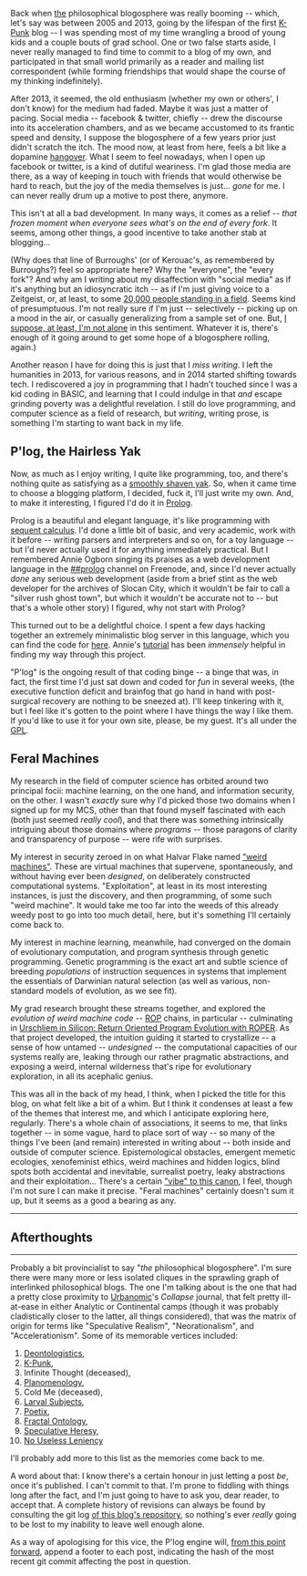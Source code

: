 Back when [the](#what_blogosphere) 
philosophical blogosphere was really booming -- which, let's say
was between 2005 and 2013, going by the lifespan of the first
[K-Punk](http://k-punk.abstractdynamics.org) blog -- I was spending most
of my time wrangling a brood of young kids and a couple bouts of grad school.
One or two false starts aside, I never really managed to find time to commit
to a blog of my own, and participated in that small world primarily as a reader
and mailing list correspondent (while forming friendships that would shape the
course of my thinking indefinitely).

After 2013, it seemed, the old enthusiasm (whether my own or others', I don't know)
for the medium had faded. Maybe it was just a matter of pacing. Social media --
facebook & twitter, chiefly -- drew the discourse into its acceleration
chambers, and as we became accustomed to its frantic speed and density, I
suppose the blogosphere of a few years prior just didn't scratch the itch. The
mood now, at least from here, feels a bit like a dopamine
[hangover](https://www.youtube.com/watch?v=DikWW4pOehk). What I seem to feel
nowadays, when I open up facebook or twitter, is a kind of dutiful weariness.
I'm glad those media are there, as a way of keeping in touch with friends that
would otherwise be hard to reach, but the joy of the media themselves is just...
*gone* for me. I can never really drum up a motive to post there, anymore.

This isn't at all a bad development. In many ways, it comes as a relief -- *that
frozen moment when everyone sees what's on the end of every fork*. It seems,
among other things, a good incentive to take another stab at blogging...

(Why does that line of Burroughs' (or of Kerouac's, as remembered by Burroughs?) 
feel so appropriate here? Why the "everyone", the "every fork"?
And why am I writing about my disaffection with
"social media" as if it's anything but an idiosyncratic itch -- as if I'm
just giving voice to a Zeitgeist, or, at least, to some
[20,000 people standing in a field](https://www.youtube.com/watch?v=DikWW4pOehk).
Seems kind of presumptuous.
I'm not really sure if I'm just -- selectively -- picking up
on a mood in the air, or casually generalizing from a sample set of one.
But, [I suppose, at least, I'm not alone](https://thelastinstance.com/posts/regulate/)
in this sentiment. Whatever it is, there's enough of it going around
to get some hope of a blogosphere rolling, again.)


Another reason I have for doing this is just that I *miss writing*. I left the
humanities in 2013, for various reasons, and in 2014 started shifting
towards tech. I rediscovered a joy in programming that I hadn't touched
since I was a kid coding in BASIC, and learning that I could indulge in
that *and* escape grinding poverty was a delightful revelation. I still
do love programming, and computer science as a field of research, but
*writing*, writing prose, is something I'm starting to want back in my
life. 

## P'log, the Hairless Yak

Now, as much as I enjoy writing, I quite like programming, too, and
there's nothing quite as satisfying
as a [smoothly shaven yak](https://www.youtube.com/watch?v=trXjZ70ab1Q). 
So, when it came time to choose a blogging
platform, I decided, fuck it, I'll just write my own.
And, to make it interesting, I figured I'd
do it in [Prolog](http://swi-prolog.org).

Prolog is a beautiful and elegant language, it's like programming with
[sequent calculus](https://en.wikipedia.org/wiki/Sequent_calculus). 
I'd done a little bit of basic, and very academic, work with it before
-- writing parsers and interpreters and so on, for a toy language --
but I'd never actually used it for anything immediately practical.
But I remembered Annie Ogborn singing its praises as a web development
language in the 
[##prolog](http://irc.netsplit.de/channels/details.php?room=%23%23prolog&net=freenode) 
channel on Freenode, and, since I'd never
actually *done* any serious web development (aside from a brief stint
as the web developer for the archives of Slocan City, which it wouldn't be fair
to call a "silver rush ghost town", but which it wouldn't be accurate not
to -- but that's a whole other story) I figured, why not start with
Prolog?

This turned out to be a delightful choice. I spent a few days hacking together
an extremely minimalistic blog server in this language, which you can find the
code for [here](https://github.com/oblivia-simplex/plog). Annie's 
[tutorial](http://www.pathwayslms.com/swipltuts/html/index.html)
has been *immensely* helpful in finding my way through this project.

"P'log" is the ongoing result of that coding binge -- a binge that
was, in fact, 
the first time I'd just sat down and coded for *fun* in several weeks, 
(the executive function deficit and brainfog that
go hand in hand with post-surgical recovery are nothing to be sneezed at). 
I'll keep tinkering with
it, but I feel like it's gotten to the point where I have things the
way I like them. If you'd like to use it for your own site, please,
be my guest. It's all under the [GPL](/info/license.md).

<a name="roper"></a>

## Feral Machines


My research in the field of computer science has orbited around two
principal focii: machine learning, on the one hand, and
information security, on the other. I wasn't *exactly* sure why I'd
picked those two domains when I signed up for my MCS, other than that
found myself fascinated with each (both just seemed *really cool*),
and that there was something intrinsically intriguing about those
domains where *programs* -- those paragons of clarity and
transparency of purpose -- were rife with surprises. 

My interest in security zeroed in on what Halvar Flake named
["weird machines"](https://ieeexplore.ieee.org/stamp/stamp.jsp?tp=&arnumber=8226852).
These are virtual machines that supervene, spontaneously, and without 
having ever been *designed*, on deliberately constructed computational
systems. "Exploitation", at least in its most interesting instances,
is just the discovery, and then programming, of some such "weird machine".
It would take me too far into the weeds of this already weedy post to
go into too much detail, here, but it's something I'll certainly come
back to. 

My interest in machine learning, meanwhile, had converged on the
domain of evolutionary computation, and program synthesis through
genetic programming. Genetic programming is the exact art and subtle
science of breeding *populations* of instruction sequences in
systems that implement the essentials of Darwinian natural selection
(as well as various, non-standard models of evolution, as we see fit). 

My grad research brought these streams together, and explored the *evolution of weird
machine code* -- [ROP](https://en.wikipedia.org/wiki/ROP) chains, in particular
-- culminating in 
[Urschliem in Silicon: Return Oriented Program Evolution with ROPER](http://roper.eschatronics.ca). 
As that project developed, the intuition guiding it started to crystallize -- a
sense of how untamed -- *undesigned* -- the computational capacities of our
systems really are, leaking through our rather pragmatic abstractions, and
exposing a weird, internal wilderness that's ripe for evolutionary exploration,
in all its acephalic genius.

This was all in the back of my head, I think, when I picked the title 
for this blog, on what felt like a bit of a whim.
But I think it condenses at least a few of the themes that interest me, 
and which I anticipate exploring here, regularly. There's a whole
chain of associations, it seems to me, that links together -- in 
some vague, hard to place sort of way -- so many of the things I've
been (and remain) interested in writing about -- both inside and outside
of computer science. Epistemological obstacles, emergent memetic ecologies,
xenofeminist ethics, weird machines and hidden logics, blind spots both
accidental and inevitable, surrealist poetry, 
leaky abstractions and their exploitation...
There's a certain 
["vibe" to this canon](http://www.glass-bead.org/article/a-theory-of-vibe/?lang=enview),
I feel, though I'm not sure I can make it precise. "Feral machines" 
certainly doesn't sum it up, but it seems as a good a bearing as any. 

---

## Afterthoughts 

---

<a name="what_blogosphere"></a>

Probably a bit provincialist to say "*the* philosophical blogosphere". 
I'm sure there were many more or less isolated cliques in the
sprawling graph of interlinked philosophical blogs. The one I'm talking about is
the one that had a pretty close proximity to 
[Urbanomic](https://www.urbanomic.com)'s
*Collapse* journal, that felt pretty ill-at-ease in either Analytic or Continental
camps (though it was probably cladistically closer to the latter, all things
considered), that was the matrix of origin for terms like "Speculative Realism",
"Neorationalism", and "Accelerationism". Some of its memorable vertices included:

1. [Deontologistics](https://deontologistics.wordpress.com/),
2. [K-Punk](https://k-punk.abstractdynamics.org),
3. Infinite Thought (deceased), 
4. [Planomenology](https://planomenology.wordpress.com/), 
5. Cold Me (deceased),
6. [Larval Subjects](https://larvalsubjects.wordpress.com/),
7. [Poetix](http://www.codepoetics.com/blog/),
8. [Fractal Ontology](https://fractalontology.wordpress.com/),
9. [Speculative Heresy](https://speculativeheresy.wordpress.com/),
10. [No Useless Leniency](https://leniency.blogspot.com/)

I'll probably add more to this list as the memories come back to me.

A word about that: I know there's a certain honour in just letting a post _be_,
once it's published. I can't commit to that. I'm prone to fiddling with things
long after the fact, and I'm just going to have to ask you, dear reader, to
accept that. A complete history of revisions can always be found by consulting
the git log 
[of this blog's repository](https://github.com/oblivia-simplex/feral_machines),
so nothing's ever _really_ going to be lost to my inability to leave well enough
alone. 

As a way of apologising for this vice, the P'log engine will,
[from this point forward](https://github.com/oblivia-simplex/plog/commit/d8c08cfd006851b2ea62dea51b015954d87f5f69),
append a footer to each post, indicating the hash of the most recent
git commit affecting the post in question.
